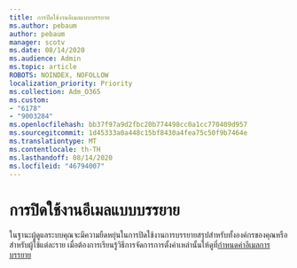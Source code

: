 ```yaml
---
title: การปิดใช้งานอีเมลแบบบรรยาย
ms.author: pebaum
author: pebaum
manager: scotv
ms.date: 08/14/2020
ms.audience: Admin
ms.topic: article
ROBOTS: NOINDEX, NOFOLLOW
localization_priority: Priority
ms.collection: Adm_O365
ms.custom:
- "6178"
- "9003284"
ms.openlocfilehash: bb37f97a9d2fbc20b774498cc0a1cc770409d957
ms.sourcegitcommit: 1d45333a0a448c15bf8430a4fea75c50f9b7464e
ms.translationtype: MT
ms.contentlocale: th-TH
ms.lasthandoff: 08/14/2020
ms.locfileid: "46794007"
---
```

# <a name="disabling-briefing-email"></a>การปิดใช้งานอีเมลแบบบรรยาย

ในฐานะผู้ดูแลระบบคุณจะมีความยืดหยุ่นในการปิดใช้งานการบรรยายสรุปสำหรับทั้งองค์กรของคุณหรือสำหรับผู้ใช้แต่ละราย เมื่อต้องการเรียนรู้วิธีการจัดการการตั้งค่าเหล่านั้นให้ดูที่[กำหนดค่าอีเมลการบรรยาย](https://docs.microsoft.com/briefing/be-admin)